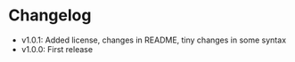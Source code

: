 # Changelog

- v1.0.1: Added license, changes in README, tiny changes in some syntax
- v1.0.0: First release
